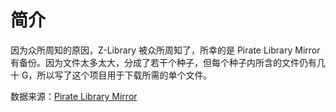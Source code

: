 # 简介

因为众所周知的原因，Z-Library 被众所周知了，所幸的是 Pirate Library Mirror 有备份。因为文件太多太大，分成了若干个种子，但每个种子内所含的文件仍有几十 G，所以写了这个项目用于下载所需的单个文件。

数据来源：[Pirate Library Mirror](http://pilimi.org/)
